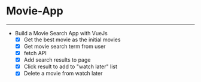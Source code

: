 # Movie-App
---
* Build a Movie Search App with VueJs
  * [x] Get the best movie as the initial movies
  * [x] Get movie search term from user
  * [x] fetch API 
  * [x] Add search results to page
  * [x] Click result to add to "watch later" list
  * [x] Delete a movie from watch later